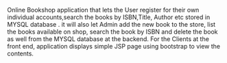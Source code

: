 Online Bookshop application that lets the User register for their own individual accounts,search the books by ISBN,Title, Author etc stored in MYSQL database
. it will also let Admin add the new book to the store, list the books available on shop, search the book by ISBN and delete the book as well from the MYSQL
database at the backend. For the Clients at the front end, application displays simple JSP page using bootstrap to view the contents.
